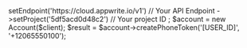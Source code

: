<?php

use Appwrite\Client;
use Appwrite\Services\Account;

$client = new Client();

$client
    ->setEndpoint('https://cloud.appwrite.io/v1') // Your API Endpoint
    ->setProject('5df5acd0d48c2') // Your project ID
;

$account = new Account($client);

$result = $account->createPhoneToken('[USER_ID]', '+12065550100');